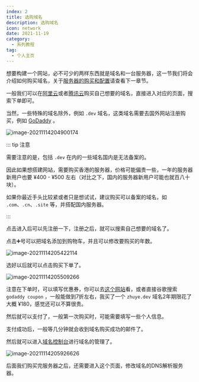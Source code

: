 ```yaml
---
index: 2
title: 选购域名
description: 选购域名
icon: network
date: 2021-11-19
category:
  - 系列教程
tag:
  - 个人主页
---
```


想要构建一个网站，必不可少的两样东西就是域名和一台服务器，这一节我们将会介绍如何购买域名，关于[服务器的购买和配置](02-buy-server.md)请查看下一章节。

一般我们可以在[阿里云](https://wanwang.aliyun.com/domain)或者[腾讯云](https://dnspod.cloud.tencent.com/)购买自己想要的域名，直接进入对应的页面，搜索下单即可。

当然，一些特殊的域名除外，例如 `.dev` 域名，这类域名需要去国外网站注册购买，例如 [GoDaddy](https://sg.godaddy.com/) 。



![image-20211114204900174](https://zhuye-1308301598.file.myqcloud.com/markdown/image-20211114204900174.png)



::: tip 注意

需要注意的是，包括 `.dev` 在内的一些域名国内是无法备案的。

因此如果想搭建网站，需要购买香港的服务器，价格可能偏贵一些，一年的服务器新用户也要 ¥400 - ¥500 左右（对比之下，国内的服务器新用户可能也就百八十块）。

如果你最近手头比较紧或者只是想试试，建议购买可以备案的域名，如 `.com`、`.cn`、`.site` 等，并搭配国内服务器。

:::



点击进入后可以先注册一下，注册之后，就可以搜索自己想要的域名了。

点击➕号可以把域名添加到购物车，并且可以修改要购买的年数。

![image-20211114205422114](https://zhuye-1308301598.file.myqcloud.com/markdown/image-20211114205422114.png)

选好以后就可以点击购买下单了。

![image-20211114205509266](https://zhuye-1308301598.file.myqcloud.com/markdown/image-20211114205509266.png)

注意在下单时，可以填写优惠券，你可以去[这个网站](https://coupons.thedailybeast.com/coupons/godaddy)看，或者直接谷歌搜索  `godaddy coupon` ，一般能做到7折左右，我买了一个 `zhuye.dev` 域名2年期限花了大概 ¥180，感觉还可以不算很贵。

然后就可以支付了，一般第一次购买时，可能需要填写一些个人信息。

支付成功后，一般等几分钟就会收到域名购买成功的邮件了。

然后就可以进入[域名控制台](https://dcc.godaddy.com/domains)进行域名的管理了。

![image-20211114205926626](https://zhuye-1308301598.file.myqcloud.com/markdown/image-20211114205926626.png)

后面我们购买完服务器之后，还需要进入这个页面，修改域名的DNS解析服务器。
